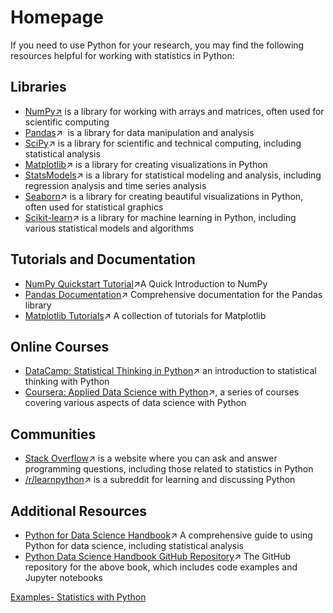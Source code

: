 # Homepage

If you need to use Python for your research, you may find the following resources helpful for working with statistics in Python:

## Libraries

- [NumPy](https://numpy.org/)[↗](https://stats.stackexchange.com/) is a library for working with arrays and matrices, often used for scientific computing
- [Pandas](https://pandas.pydata.org/)↗  is a library for data manipulation and analysis
- [SciPy](https://www.scipy.org/)↗ is a library for scientific and technical computing, including statistical analysis
- [Matplotlib](https://matplotlib.org/)↗ is a library for creating visualizations in Python
- [StatsModels](https://www.statsmodels.org/stable/index.html)↗ is a library for statistical modeling and analysis, including regression analysis and time series analysis
- [Seaborn](https://seaborn.pydata.org/)↗ is a library for creating beautiful visualizations in Python, often used for statistical graphics
- [Scikit-learn](https://scikit-learn.org/stable/)↗ is a library for machine learning in Python, including various statistical models and algorithms

## Tutorials and Documentation

- [NumPy Quickstart Tutorial](https://numpy.org/doc/stable/user/quickstart.html)↗A Quick Introduction to NumPy
- [Pandas Documentation](https://pandas.pydata.org/docs/)↗ Comprehensive documentation for the Pandas library
- [Matplotlib Tutorials](https://matplotlib.org/stable/tutorials/index.html)↗ A collection of tutorials for Matplotlib

## Online Courses

- [DataCamp: Statistical Thinking in Python](https://www.datacamp.com/courses/statistical-thinking-in-python-part-1)↗ an introduction to statistical thinking with Python
- [Coursera: Applied Data Science with Python](https://www.coursera.org/specializations/data-science-python)↗, a series of courses covering various aspects of data science with Python

## Communities

- [Stack Overflow](https://stackoverflow.com/questions/tagged/python)↗ is a website where you can ask and answer programming questions, including those related to statistics in Python
- [/r/learnpython](https://www.reddit.com/r/learnpython/)↗ is a subreddit for learning and discussing Python

## Additional Resources

- [Python for Data Science Handbook](https://jakevdp.github.io/PythonDataScienceHandbook/)↗ A comprehensive guide to using Python for data science, including statistical analysis
- [Python Data Science Handbook GitHub Repository](https://github.com/jakevdp/PythonDataScienceHandbook)↗ The GitHub repository for the above book, which includes code examples and Jupyter notebooks

[Examples- Statistics with Python](Examples-%20Statistics%20with%20Python%2031c8129c2cc347cdb76d7255d146b23a.md)